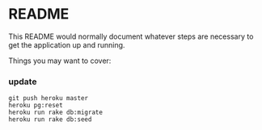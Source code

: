 # README

This README would normally document whatever steps are necessary to get the
application up and running.

Things you may want to cover:

### update

```
git push heroku master
heroku pg:reset
heroku run rake db:migrate
heroku run rake db:seed
```

